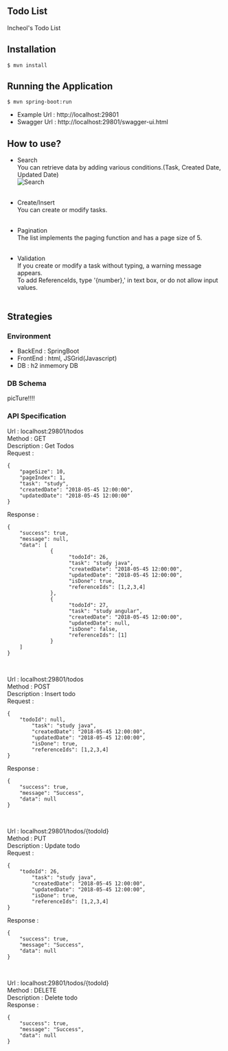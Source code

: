 ## Todo List
Incheol's Todo List

## Installation
```
$ mvn install
```

## Running the Application
```
$ mvn spring-boot:run
```

- Example Url : http://localhost:29801
- Swagger Url : http://localhost:29801/swagger-ui.html

## How to use?
- Search<br/>
You can retrieve data by adding various conditions.(Task, Created Date, Updated Date)<br/>
![Search]({{site.baseurl}}//Search.PNG)<br/><br/>

- Create/Insert<br/>
You can create or modify tasks.<br/><br/>

- Pagination<br/>
The list implements the paging function and has a page size of 5.<br/><br/>

- Validation <br/>
If you create or modify a task without typing, a warning message appears. <br/>
To add ReferenceIds, type '{number},' in text box, or do not allow input values.<br/><br/>

## Strategies

### Environment
- BackEnd : SpringBoot
- FrontEnd : html, JSGrid(Javascript)
- DB : h2 inmemory DB

### DB Schema
picTure!!!!


### API Specification

Url : localhost:29801/todos <br />
Method : GET <br />
Description : Get Todos <br />
Request : 
```
{
	"pageSize": 10,
	"pageIndex": 1,
	"task": "study",
	"createdDate": "2018-05-45 12:00:00",
	"updatedDate": "2018-05-45 12:00:00"
}
```
Response :
```
{
	"success": true,
	"message": null,
	"data": [
              {
                    "todoId": 26,
                    "task": "study java",
                    "createdDate": "2018-05-45 12:00:00",
                    "updatedDate": "2018-05-45 12:00:00",
                    "isDone": true,
                    "referenceIds": [1,2,3,4]
              },
              {
                    "todoId": 27,
                    "task": "study angular",
                    "createdDate": "2018-05-45 12:00:00",
                    "updatedDate": null,
                    "isDone": false,
                    "referenceIds": [1]
              }
    ]
}
```
<br />

Url : localhost:29801/todos <br />
Method : POST <br />
Description : Insert todo <br />
Request : 
```
{
	"todoId": null,
        "task": "study java",
        "createdDate": "2018-05-45 12:00:00",
        "updatedDate": "2018-05-45 12:00:00",
        "isDone": true,
    	"referenceIds": [1,2,3,4]
}
```
Response :
```
{
	"success": true,
	"message": "Success",
	"data": null
}
```
<br />

Url : localhost:29801/todos/{todoId} <br />
Method : PUT <br />
Description : Update todo <br />
Request : 
```
{
	"todoId": 26,
        "task": "study java",
        "createdDate": "2018-05-45 12:00:00",
        "updatedDate": "2018-05-45 12:00:00",
        "isDone": true,
    	"referenceIds": [1,2,3,4]
}
```
Response :
```
{
	"success": true,
	"message": "Success",
	"data": null
}
```
<br />

Url : localhost:29801/todos/{todoId} <br />
Method : DELETE <br />
Description : Delete todo <br />
Response :
```
{
	"success": true,
	"message": "Success",
	"data": null
}
```






